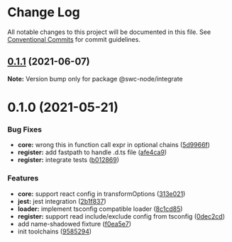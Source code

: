# Change Log

All notable changes to this project will be documented in this file.
See [Conventional Commits](https://conventionalcommits.org) for commit guidelines.

## [0.1.1](https://github.com/swc-project/swc-node/compare/@swc-node/integrate@0.1.0...@swc-node/integrate@0.1.1) (2021-06-07)

**Note:** Version bump only for package @swc-node/integrate

# 0.1.0 (2021-05-21)

### Bug Fixes

- **core:** wrong this in function call expr in optional chains ([5d9966f](https://github.com/swc-project/swc-node/commit/5d9966f9eb4b1026356a3f824568f9804faa05ff))
- **register:** add fastpath to handle .d.ts file ([afe4ca9](https://github.com/swc-project/swc-node/commit/afe4ca921985ecce907cb752fb674c8278041bc0))
- **register:** integrate tests ([b012869](https://github.com/swc-project/swc-node/commit/b0128698e7274d37856e2593849d58f67e9e302b))

### Features

- **core:** support react config in transformOptions ([313e021](https://github.com/swc-project/swc-node/commit/313e02128f833b09f4bf6dd9200b82819cb734cc))
- **jest:** jest integration ([2b1f837](https://github.com/swc-project/swc-node/commit/2b1f83773683d5f9a1c7d7fab27d8fe35338b6b9))
- **loader:** implement tsconfig compatible loader ([8c1cd85](https://github.com/swc-project/swc-node/commit/8c1cd858a64a6b6ec6ff23811bafab7dfe30554d))
- **register:** support read include/exclude config from tsconfig ([0dec2cd](https://github.com/swc-project/swc-node/commit/0dec2cdcf002c361abef068cf227a8bfe6cdea2a))
- add name-shadowed fixture ([f0ea5e7](https://github.com/swc-project/swc-node/commit/f0ea5e7331a99b7c62123cd64382613c7fe84221))
- init toolchains ([9585294](https://github.com/swc-project/swc-node/commit/9585294b79765c0cf15d376133d5a593a50fbe86))

<!-- Auto-update: 2025-10-26T08:19:26.226179 -->
